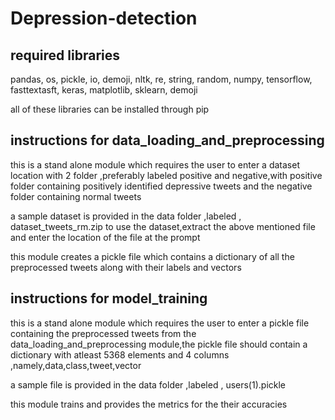# Depression-detection

## required libraries

pandas,
os,
pickle,
io,
demoji,
nltk,
re,
string,
random,
numpy,
tensorflow,
fasttextasft,
keras,
matplotlib,
sklearn,
demoji

all of these libraries can be installed through pip

## instructions for data_loading_and_preprocessing

this is a stand alone module which requires the user to enter a dataset location with 2 folder ,preferably labeled positive and negative,with positive folder containing positively identified depressive tweets and the negative folder containing normal tweets

a sample dataset is provided in the data folder ,labeled , dataset_tweets_rm.zip
to use the dataset,extract the above mentioned file and enter the location of the file at the prompt

this module creates a pickle file which contains a dictionary of all the preprocessed tweets along with their labels and vectors




## instructions for model_training
this is a stand alone module which requires the user to enter a pickle file containing the preprocessed tweets from the data_loading_and_preprocessing module,the pickle file should contain a dictionary with atleast 5368 elements and 4 columns ,namely,data,class,tweet,vector

a sample file is provided in the data folder ,labeled , users(1).pickle

this module trains and provides the metrics for the their accuracies

